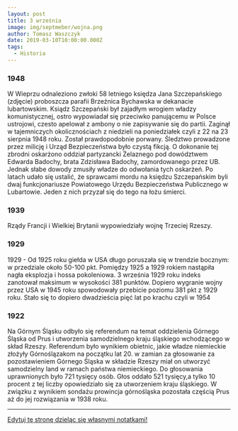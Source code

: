 ```yaml
---
layout: post
title: 3 września
image: img/septmeber/wojna.png
author: Tomasz Waszczyk
date: 2019-03-10T10:00:00.000Z
tags:
  - Historia
---
```


### 1948

W Wieprzu odnaleziono zwłoki 58 letniego księdza Jana Szczepańskiego (zdjęcie) proboszcza parafii Brzeźnica Bychawska w dekanacie lubartowskim.
Ksiądz Szczepański był zajadłym wrogiem władzy komunistycznej, ostro wypowiadał się przeciwko panującemu w Polsce ustrojowi, czesto apelował z ambony o nie zapisywanie się do partii.
Zaginął w tajemniczych okolicznościach z niedzieli na poniedziałek czyli z 22 na 23 sierpnia 1948 roku. Został prawdopodobnie porwany.
Śledztwo prowadzone przez milicję i Urząd Bezpieczeństwa było czystą fikcją. O dokonanie tej zbrodni oskarżono oddział partyzancki Żelaznego pod dowództwem Edwarda Badochy, brata Zdzisława Badochy, zamordowanego przez UB. Jednak słabe dowody zmusiły władze do odwołania tych oskarżeń.
Po latach udało się ustalić, że sprawcami mordu na księdzu Szczepańskim byli dwaj funkcjonariusze Powiatowego Urzędu Bezpieczeństwa Publicznego w Lubartowie. Jeden z nich przyzał się do tego na łożu śmierci.

### 1939

Rządy Francji i Wielkiej Brytanii wypowiedziały wojnę Trzeciej Rzeszy.

### 1929

1929 - Od 1925 roku giełda w USA długo poruszała się w trendzie bocznym: w przedziale około 50-100 pkt. Pomiędzy 1925 a 1929 rokiem nastąpiła nagła eksplozja i hossa pokoleniowa. 3 września 1929 roku indeks zanotował maksimum w wysokości 381 punktów. Dopiero wygranie wojny przez USA w 1945 roku spowodowały przebicie poziomu 381 pkt z 1929 roku. Stało się to dopiero dwadzieścia pięć lat po krachu czyli w 1954

### 1922

Na Górnym Śląsku odbyło się referendum na temat oddzielenia Górnego Śląska od Prus i utworzenia samodzielnego kraju śląskiego wchodzącego w skład Rzeszy.
Referendum było wynikiem obietnic, jakie władze niemieckie złożyły Górnoślązakom na początku lat 20. w zamian za głosowanie za
pozostawieniem Górnego Śląska w składzie Rzeszy miał on utworzyć samodzielny land w ramach państwa niemieckiego.
Do głosowania uprawnionych było 721 tysięcy osób. Głos oddało 521 tysięcy,a tylko 10 procent z tej liczby opowiedziało się za utworzeniem kraju śląskiego.
W związku z wynikiem sondażu prowincja górnośląska pozostała częścią Prus aż do jej rozwiązania w 1938 roku.

---

<a href="https://github.com/TomaszWaszczyk/historia.waszczyk.com/edit/master/src/content/september-3.md" target="_blank">Edytuj tę stronę dzieląc się własnymi notatkami!</a>
